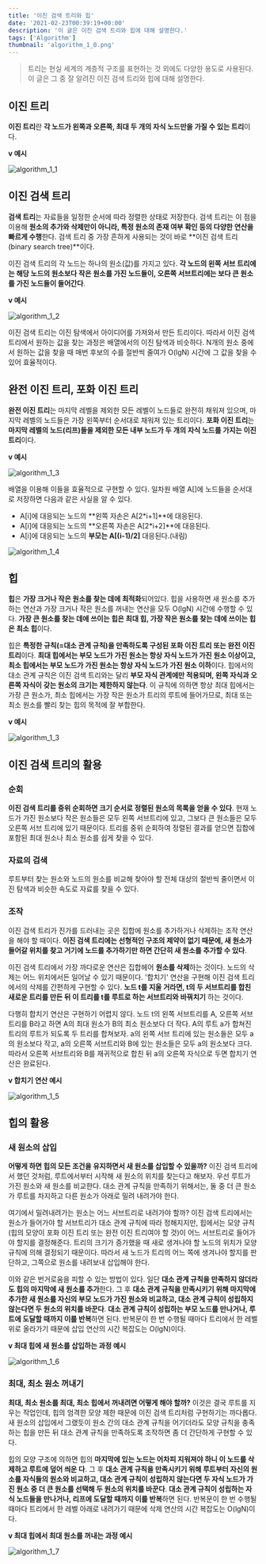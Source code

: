 ```yaml
---
title: '이진 검색 트리와 힙'
date: '2021-02-23T00:39:19+00:00'
description: '이 글은 이진 검색 트리와 힙에 대해 설명한다.'
tags: ['Algorithm']
thumbnail: 'algorithm_1_0.png'
---
```


> 트리는 현실 세계의 계층적 구조를 표현하는 것 외에도 다양한 용도로 사용된다. 이 글은 그 중 잘 알려진 이진 검색 트리와 힙에 대해 설명한다.

## 이진 트리

**이진 트리**란 **각 노드가 왼쪽과 오른쪽, 최대 두 개의 자식 노드만을 가질 수 있는 트리**이다.

**v 예시**

![algorithm_1_1](algorithm_1_1.png)

## 이진 검색 트리

**검색 트리**는 자료들을 일정한 순서에 따라 정렬한 상태로 저장한다. 검색 트리는 이 점을 이용해 **원소의 추가와 삭제만이 아니라, 특정 원소의 존재 여부 확인 등의 다양한 연산을 빠르게 수행**한다. 검색 트리 중 가장 흔하게 사용되는 것이 바로 **이진 검색 트리(binary search tree)**이다.

이진 검색 트리의 각 노드는 하나의 원소(값)를 가지고 있다. **각 노드의 왼쪽 서브 트리에는 해당 노드의 원소보다 작은 원소를 가진 노드들이, 오른쪽 서브트리에는 보다 큰 원소를 가진 노드들이 들어간다**.

**v 예시**

![algorithm_1_2](algorithm_1_2.png)

이진 검색 트리는 이진 탐색에서 아이디어를 가져와서 만든 트리이다. 따라서 이진 검색 트리에서 원하는 값을 찾는 과정은 배열에서의 이진 탐색과 비슷하다. N개의 원소 중에서 원하는 값을 찾을 때 매번 후보의 수를 절반씩 줄여가 O(lgN) 시간에 그 값을 찾을 수 있어 효율적이다.

## 완전 이진 트리, 포화 이진 트리

**완전 이진 트리**는 마지막 레벨을 제외한 모든 레벨이 노드들로 완전히 채워져 있으며, 마지막 레벨의 노드들은 가장 왼쪽부터 순서대로 채워져 있는 트리이다. **포화 이진 트리**는 **마지막 레벨의 노드(리프)들을 제외한 모든 내부 노드가 두 개의 자식 노드를 가지는 이진 트리**이다.

**v 예시**

![algorithm_1_3](algorithm_1_3.png)


배열을 이용해 이들을 효율적으로 구현할 수 있다. 일차원 배열 A[]에 노드들을 순서대로 저장하면 다음과 같은 사실을 알 수 있다.

- A[i]에 대응되는 노드의 **왼쪽 자손은 A[2*i+1]**에 대응된다.
- A[i]에 대응되는 노드의 **오른쪽 자손은 A[2*i+2]**에 대응된다.
- A[i]에 대응되는 노드의 **부모는 A[(i-1)/2]** 대응된다.(내림)

![algorithm_1_4](algorithm_1_4.png)

## 힙

**힙**은 **가장 크거나 작은 원소를 찾는 데에 최적화**되어있다. 힙을 사용하면 새 원소를 추가하는 연산과 가장 크거나 작은 원소를 꺼내는 연산을 모두 O(lgN) 시간에 수행할 수 있다. **가장 큰 원소를 찾는 데에 쓰이는 힙은 최대 힙, 가장 작은 원소를 찾는 데에 쓰이는 힙은 최소 힙**이다.

힙은 **특정한 규칙(=대소 관계 규칙)을 만족하도록 구성된 포화 이진 트리 또는 완전 이진 트리**이다. **최대 힙에서는 부모 노드가 가진 원소는 항상 자식 노드가 가진 원소 이상이고, 최소 힙에서는 부모 노드가 가진 원소는 항상 자식 노드가 가진 원소 이하**이다. 힙에서의 대소 관계 규칙은 이진 검색 트리와는 달리 **부모 자식 관계에만 적용되며, 왼쪽 자식과 오른쪽 자식이 갖는 원소의 크기는 제한하지 않는다**. 이 규칙에 의하면 항상 최대 힙에서는 가장 큰 원소가, 최소 힙에서는 가장 작은 원소가 트리의 루트에 들어가므로, 최대 또는 최소 원소를 빨리 찾는 힙의 목적에 잘 부합한다.

**v 예시**

![algorithm_1_3](algorithm_1_3.png)

## 이진 검색 트리의 활용

### 순회

**이진 검색 트리를 중위 순회하면 크기 순서로 정렬된 원소의 목록을 얻을 수 있다**. 현재 노드가 가진 원소보다 작은 원소들은 모두 왼쪽 서브트리에 있고, 그보다 큰 원소들은 모두 오른쪽 서브 트리에 있기 때문이다. 트리를 중위 순회하여 정렬된 결과를 얻으면 집합에 포함된 최대 원소나 최소 원소를 쉽게 찾을 수 있다.

### 자료의 검색

루트부터 찾는 원소와 노드의 원소를 비교해 찾아야 할 전체 대상의 절반씩 줄이면서 이진 탐색과 비슷한 속도로 자료를 찾을 수 있다. 

### 조작

이진 검색 트리가 진가를 드러내는 곳은 집합에 원소를 추가하거나 삭제하는 조작 연산을 해야 할 때이다. **이진 검색 트리에는 선형적인 구조의 제약이 없기 때문에, 새 원소가 들어갈 위치를 찾고 거기에 노드를 추가하기만 하면 간단히 새 원소를 추가할 수 있다**.

이진 검색 트리에서 가장 까다로운 연산은 집합헤어 **원소를 삭제**하는 것이다. 노드의 삭제는 어느 위치에서든 일어날 수 있기 때문이다. '합치기' 연산을 구현해 이진 검색 트리에서의 삭제를 간편하게 구현할 수 있다. **노드 t를 지울 거라면, t의 두 서브트리를 합친 새로운 트리를 만든 뒤 이 트리를 t를 루트로 하는 서브트리와 바꿔치기** 하는 것이다.

다행히 합치기 연산은 구현하기 어렵지 않다. 노드 t의 왼쪽 서브트리를 A, 오른쪽 서브트리를 B라고 하면 A의 최대 원소가 B의 최소 원소보다 더 작다. A의 루트 a가 합쳐진 트리의 루트가 되도록 두 트리를 합쳐보자. a의 왼쪽 서브 트리에 있는 원소들은 모두 a의 원소보다 작고, a의 오른쪽 서브트리와 B에 있는 원소들은 모두 a의 원소보다 크다. 따라서 오른쪽 서브트리와 B를 재귀적으로 합친 뒤 a의 오른쪽 자식으로 두면 합치기 연산은 완료된다.

**v 합치기 연산 예시**

![algorithm_1_5](algorithm_1_5.png)

## 힙의 활용

### 새 원소의 삽입

**어떻게 하면 힙의 모든 조건을 유지하면서 새 원소를 삽입할 수 있을까?** 이진 검색 트리에서 했던 것처럼, 루트에서부터 시작해 새 원소의 위치를 찾는다고 해보자. 우선 루트가 가진 원소와 새 원소를 비교한다. 대소 관계 규칙을 만족하기 위해서는, 둘 중 더 큰 원소가 루트를 차지하고 다른 원소가 아래로 밀려 내려가야 한다.

여기에서 밀려내려가는 원소는 어느 서브트리로 내려가야 할까? 이진 검색 트리에서는 원소가 들어가야 할 서브트리가 대소 관계 규칙에 따라 정해지지만, 힙에서는 모양 규칙(힙의 모양이 포화 이진 트리 또는 완전 이진 트리여야 할 것)이 어느 서브트리로 들어가야 할지를 결정해준다. 트리의 크기가 증가했을 때 새로 생겨나야 할 노드의 위치가 모양 규칙에 의해 결정되기 때문이다. 따라서 새 노드가 트리의 어느 쪽에 생겨나야 할지를 판단하고, 그쪽으로 원소를 내려보내 삽입해야 한다.

이와 같은 번거로움을 피할 수 있는 방법이 있다. 일단 **대소 관계 규칙을 만족하지 않더라도 힙의 마지막에 새 원소를 추가**한다. 그 후 **대소 관계 규칙을 만족시키기 위해 마지막에 추가한 새 원소를 자신의 부모 노드가 가진 원소와 비교하고, 대소 관계 규칙이 성립하지 않는다면 두 원소의 위치를 바꾼다**. **대소 관계 규칙이 성립하는 부모 노드를 만나거나, 루트에 도달할 때까지 이를 반복**하면 된다. 반복문이 한 번 수행될 때마다 트리에서 한 레벨 위로 올라가기 때문에 삽입 연산의 시간 복잡도는 O(lgN)이다.

**v 최대 힙에 새 원소를 삽입하는 과정 예시**

![algorithm_1_6](algorithm_1_6.png)

### 최대, 최소 원소 꺼내기

**최대, 최소 원소를 최대, 최소 힙에서 꺼내려면 어떻게 해야 할까?** 이것은 결국 루트를 지우는 작업인데, 힙의 엄격한 모양 제한 때문에 이진 검색 트리처럼 구현하기는 까다롭다. 새 원소의 삽입에서 그랬듯이 원소 간의 대소 관계 규칙을 어기더라도 모양 규칙을 충족하는 힙을 만든 뒤  대소 관계 규칙을 만족하도록 조작하면 좀 더 간단하게 구현할 수 있다.

힙의 모양 구조에 의하면 힙의 **마지막에 있는 노드는 어차피 지워져야 하니 이 노드를 삭제하고 루트에 덮어 씌운 다**. 그 후 **대소 관계 규칙을 만족시키기 위해 루트부터 자신의 원소를 자식들의 원소와 비교하고, 대소 관계 규칙이 성립하지 않는다면 두 자식 노드가 가진 원소 중 더 큰 원소를 선택해 두 원소의 위치를 바꾼다**. **대소 관계 규칙이 성립하는 자식 노드들을 만나거나, 리프에 도달할 때까지 이를 반복**하면 된다. 반복문이 한 번 수행될 때마다 트리에서 한 레벨 아래로 내려가기 때문에 삭제 연산의 시간 복잡도는 O(lgN)이다.

**v 최대 힙에서 최대 원소를 꺼내는 과정 예시**

![algorithm_1_7](algorithm_1_7.png)